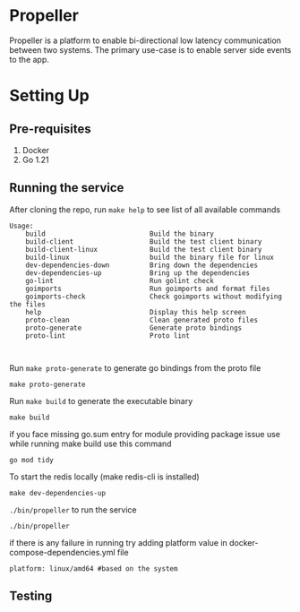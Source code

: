# Propeller

Propeller is a platform to enable bi-directional low latency communication between two systems. The primary use-case is to enable server side events to the app.


# Setting Up

## Pre-requisites
1. Docker
2. Go 1.21
## Running the service

After cloning the repo, run `make help` to see list of all available commands
```
Usage:
	build                          Build the binary
	build-client                   Build the test client binary
	build-client-linux             Build the test client binary
	build-linux                    build the binary file for linux
	dev-dependencies-down          Bring down the dependencies
	dev-dependencies-up            Bring up the dependencies
	go-lint                        Run golint check
	goimports                      Run goimports and format files
	goimports-check                Check goimports without modifying the files
	help                           Display this help screen
	proto-clean                    Clean generated proto files
	proto-generate                 Generate proto bindings
	proto-lint                     Proto lint
	
	
```

Run `make proto-generate` to generate go bindings from the proto file
```
make proto-generate
```

Run `make build` to generate the executable binary
```
make build
```
if you face missing go.sum entry for module providing package issue use while running make build use this command
```
go mod tidy
```

To start the redis locally (make redis-cli is installed)
```
make dev-dependencies-up
```
`./bin/propeller` to run the service
```
./bin/propeller
```
if there is any failure in running try adding platform value in docker-compose-dependencies.yml file
```
platform: linux/amd64 #based on the system
```

## Testing
